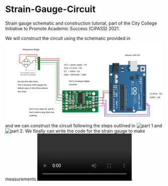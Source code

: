 # Strain-Gauge-Circuit
Strain gauge schematic and construction tutorial, part of the City College Initiative to Promote Academic Success (CiPASS) 2021.

We will construct the circuit using the schematic provided in ![the strain gauge schematic](https://github.com/anashraf002/Strain-Gauge-Circuit/blob/main/strain%20gauge%20schematic%20four.png) and we can construct the circuit following the steps outlined in ![part 1](https://youtu.be/0K1QCSRV-qc) and ![part 2](https://youtu.be/vDGz_URfe30). We finally can write the code for the strain gauge to make measurements ![here](https://github.com/anashraf002/Strain-Gauge-Circuit/blob/main/arduino%20tutorial%20compressed.mkv).
